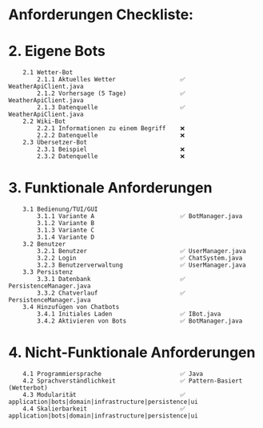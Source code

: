 # Anforderungen Checkliste:

#   2. Eigene Bots
        2.1 Wetter-Bot
            2.1.1 Aktuelles Wetter                  ✅ WeatherApiClient.java
            2.1.2 Vorhersage (5 Tage)               ✅ WeatherApiClient.java
            2.1.3 Datenquelle                       ✅ WeatherApiClient.java
        2.2 Wiki-Bot                                
            2.2.1 Informationen zu einem Begriff    ❌
            2.2.2 Datenquelle                       ❌
        2.3 Übersetzer-Bot
            2.3.1 Beispiel                          ❌
            2.3.2 Datenquelle                       ❌
#   3. Funktionale Anforderungen
        3.1 Bedienung/TUI/GUI
            3.1.1 Variante A                        ✅ BotManager.java
            3.1.2 Variante B
            3.1.3 Variante C
            3.1.4 Variante D
        3.2 Benutzer
            3.2.1 Benutzer                          ✅ UserManager.java
            3.2.2 Login                             ✅ ChatSystem.java
            3.2.3 Benutzerverwaltung                ✅ UserManager.java
        3.3 Persistenz
            3.3.1 Datenbank                         ✅ PersistenceManager.java
            3.3.2 Chatverlauf                       ✅ PersistenceManager.java
        3.4 Hinzufügen von Chatbots
            3.4.1 Initiales Laden                   ✅ IBot.java
            3.4.2 Aktivieren von Bots               ✅ BotManager.java
#   4. Nicht-Funktionale Anforderungen
        4.1 Programmiersprache                      ✅ Java
        4.2 Sprachverständlichkeit                  ✅ Pattern-Basiert (Wetterbot)
        4.3 Modularität                             ✅ application|bots|domain|infrastructure|persistence|ui
        4.4 Skalierbarkeit                          ✅ application|bots|domain|infrastructure|persistence|ui